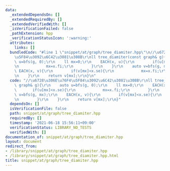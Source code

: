 ```yaml
---
data:
  _extendedDependsOn: []
  _extendedRequiredBy: []
  _extendedVerifiedWith: []
  _isVerificationFailed: false
  _pathExtension: hpp
  _verificationStatusIcon: ':warning:'
  attributes:
    links: []
  bundledCode: "#line 1 \"snippet/at/graph/tree_diamiter.hpp\"\n//\u6728\u306E\u76F4\
    \u5F84\u3092\u6C42\u3081\u308B\r\nll tree_diamiter(const graph& g){\r\n    auto\
    \ u=bfs(g, 0);\r\n    ll mx=0;\r\n    EACH(x, u){\r\n        if(u[mx]<x.se){\r\
    \n            mx=x.fi;\r\n        }\r\n    }\r\n    auto v=bfs(g, mx);\r\n   \
    \ EACH(x, v){\r\n        if(v[mx]<x.se){\r\n            mx=x.fi;\r\n        }\r\
    \n    }\r\n    return v[mx];\r\n}\n"
  code: "//\u6728\u306E\u76F4\u5F84\u3092\u6C42\u3081\u308B\r\nll tree_diamiter(const\
    \ graph& g){\r\n    auto u=bfs(g, 0);\r\n    ll mx=0;\r\n    EACH(x, u){\r\n \
    \       if(u[mx]<x.se){\r\n            mx=x.fi;\r\n        }\r\n    }\r\n    auto\
    \ v=bfs(g, mx);\r\n    EACH(x, v){\r\n        if(v[mx]<x.se){\r\n            mx=x.fi;\r\
    \n        }\r\n    }\r\n    return v[mx];\r\n}"
  dependsOn: []
  isVerificationFile: false
  path: snippet/at/graph/tree_diamiter.hpp
  requiredBy: []
  timestamp: '2021-06-18 15:56:11+09:00'
  verificationStatus: LIBRARY_NO_TESTS
  verifiedWith: []
documentation_of: snippet/at/graph/tree_diamiter.hpp
layout: document
redirect_from:
- /library/snippet/at/graph/tree_diamiter.hpp
- /library/snippet/at/graph/tree_diamiter.hpp.html
title: snippet/at/graph/tree_diamiter.hpp
---
```

